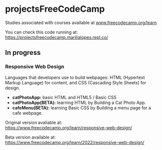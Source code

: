 # projectsFreeCodeCamp
Studies associated with courses available at www.freecodecamp.org/learn

You can check this code running at: https://projectsfreecodecamp.marilialopes.repl.co/ 

## In progress
### Responsive Web Design
Languages that developers use to build webpages: HTML (Hypertext Markup Language) for content, and CSS (Cascading Style Sheets) for design. 
* __catPhotoApp:__ basic HTML and HTML5 / Basic CSS
* __catPhotoApp(BETA):__ learning HTML by Building a Cat Photo App.
* __cafeMenu(BETA):__ learning Basic CSS by Building a menu page for a cafe webpage.

Original version avaliable at: https://www.freecodecamp.org/learn/responsive-web-design/

Beta version available at: https://www.freecodecamp.org/learn/2022/responsive-web-design/ 
